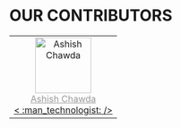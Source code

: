 # OUR CONTRIBUTORS

<!--
Only change <TEXT> to desired value
Copy following template, make changes and paste after the existing code
TEMPLATE:-
-----------------------------------------------------------------------------------------------------------------------
<td>
<a href="<YOUR WEBSITE URL>" >
<img src="<YOUR IMAGE LINK>" alt="<YOUR NAME>" title="<YOUR NAME>" width="100px" height="auto" />
</a>
 <br/>
<a href="https://github.com/<YOUR GITHUB USERNAME>/" title="<GITHUB USERNAME>" style="color:#999;">
<YOUR NAME>
</a>
 <br/>
<a href="https://github.com/we-developers-community/community-website/commits?author=<YOUR GITHUB USERNAME>" title="code">&lt;
:man_technologist:
&#47;&gt;</a>
</td>
------------------------------------------------------------------------------------------------------------------------
 -->


<table>
<tr>
 <td align="center">
<a href="https://www.linkedin.com/in/ashishchawda">
<img src="https://avatars1.githubusercontent.com/u/56932286?v=4" alt="Ashish Chawda" title="Ashish Chawda" width="100px" height="auto" />
</a>
<br/>
<a href="https://github.com/pixan198/" title="pixan198" style="color:#999;">
Ashish Chawda
</a>
<br/>
<a href="https://github.com/we-developers-community/community-website/commits?author=pixan198" title="code">&lt;
:man_technologist:
&#47;&gt;</a>
</td>
</tr>
</table>
